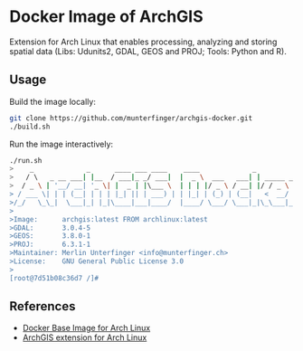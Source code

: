 # Docker Image of ArchGIS

Extension for Arch Linux that enables processing, analyzing and storing spatial data (Libs: Udunits2, GDAL, GEOS and PROJ; Tools: Python and R).

## Usage
Build the image locally:
```bash
git clone https://github.com/munterfinger/archgis-docker.git
./build.sh
```

Run the image interactively:
```bash
./run.sh
>    _             _      ____ ___ ____    ____             _             
>   / \   _ __ ___| |__  / ___|_ _/ ___|  |  _ \  ___   ___| | _____ _ __
>  / _ \ | '__/ __| '_ \| |  _ | |\___ \  | | | |/ _ \ / __| |/ / _ \ '__|
> / ___ \| | | (__| | | | |_| || | ___) | | |_| | (_) | (__|   <  __/ |   
>/_/   \_\_|  \___|_| |_|\____|___|____/  |____/ \___/ \___|_|\_\___|_|   
>                                                                         
>Image:      archgis:latest FROM archlinux:latest
>GDAL:       3.0.4-5
>GEOS:       3.8.0-1
>PROJ:       6.3.1-1
>Maintainer: Merlin Unterfinger <info@munterfinger.ch>
>License:    GNU General Public License 3.0
>
[root@7d51b08c36d7 /]#
```

## References

* [Docker Base Image for Arch Linux](https://github.com/archlinux/archlinux-docker)
* [ArchGIS extension for Arch Linux](https://github.com/munterfinger/archgis)
